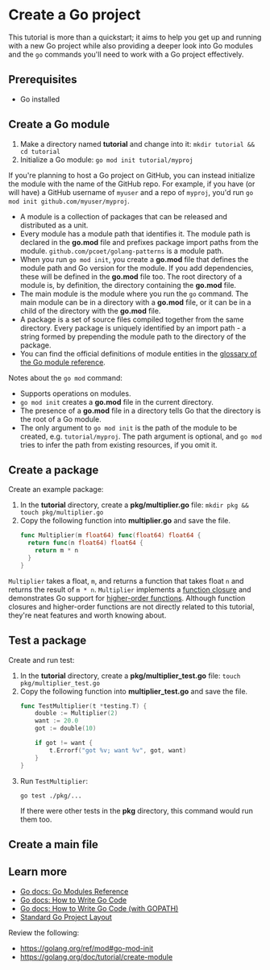 # Create a Go project

This tutorial is more than a quickstart; it aims to help you get up and running with a new Go project while
also providing a deeper look into Go modules and the `go` commands you'll need
to work with a Go project effectively.

## Prerequisites

* Go installed

## Create a Go module

1. Make a directory named **tutorial** and change into it:
   `mkdir tutorial && cd tutorial`
2. Initialize a Go module: `go mod init tutorial/myproj`

If you're planning to host a Go project on GitHub, you can instead
initialize the module with the name of the GitHub repo. For example, if you have
(or will have) a GitHub username of `myuser` and a repo of `myproj`, you'd run
`go mod init github.com/myuser/myproj`.

* A module is a collection of packages that can be released and distributed as
  a unit.
* Every module has a module path that identifies it. The module path is declared
  in the **go.mod** file and prefixes package import paths from the module.
  `github.com/pcoet/golang-patterns` is a module path.
* When you run `go mod init`, you create a **go.mod** file that defines the
  module path and Go version for the module. If you add dependencies, these will
  be defined in the **go.mod** file too. The root directory of a module is, by
  definition, the directory containing the **go.mod** file.
* The main module is the module where you run the `go` command. The main module
  can be in a directory with a **go.mod** file, or it can be in a child of the
  directory with the **go.mod** file.
* A package is a set of source files compiled together from the same directory.
  Every package is uniquely identified by an import path - a string formed by
  prepending the module path to the directory of the package.
* You can find the official definitions of module entities in the
  [glossary of the Go module reference](https://go.dev/ref/mod#glossary).

Notes about the `go mod` command:

* Supports operations on modules.
* `go mod init` creates a **go.mod** file in the current directory.
* The presence of a **go.mod** file in a directory tells Go that the directory
  is the root of a Go module.
* The only argument to `go mod init` is the path of the module to be created, e.g.
  `tutorial/myproj`. The path argument is optional, and `go mod` tries to
  infer the path from existing resources, if you omit it.

## Create a package

Create an example package:

1. In the **tutorial** directory, create a **pkg/multiplier.go** file:
   `mkdir pkg && touch pkg/multiplier.go`
2. Copy the following function into **multiplier.go** and save the file.
   ```go
   func Multiplier(m float64) func(float64) float64 {
     return func(n float64) float64 {
       return m * n
     }
   }
   ```

`Multiplier` takes a float, `m`, and returns a function that takes float `n` and
returns the result of `m * n`. `Multiplier` implements a
[function closure](https://go.dev/tour/moretypes/25) and demonstrates Go support
for
[higher-order functions](https://en.wikipedia.org/wiki/Higher-order_function).
Although function closures and higher-order functions are not directly related
to this tutorial, they're neat features and worth knowing about.

## Test a package

Create and run test:

1. In the **tutorial** directory, create a **pkg/multiplier_test.go** file:
   `touch pkg/multiplier_test.go`
2. Copy the following function into **multiplier_test.go** and save the file.
   ```go
   func TestMultiplier(t *testing.T) {
	   double := Multiplier(2)
	   want := 20.0
	   got := double(10)

	   if got != want {
		   t.Errorf("got %v; want %v", got, want)
	   }
   }
   ```
3. Run `TestMultiplier`:
   ```
   go test ./pkg/...
   ```
   If there were other tests in the **pkg** directory, this command would run them too.

## Create a main file

<!-- TODO: start here; use as a reference: https://github.com/pcoet/golang-patterns/tree/main/pkg/examples -->

## Learn more

* [Go docs: Go Modules Reference](https://go.dev/ref/mod)
* [Go docs: How to Write Go Code](https://go.dev/doc/code)
* [Go docs: How to Write Go Code (with GOPATH)](https://go.dev/doc/gopath_code)
* [Standard Go Project Layout](https://github.com/golang-standards/project-layout)

Review the following:

* https://golang.org/ref/mod#go-mod-init
* https://golang.org/doc/tutorial/create-module
